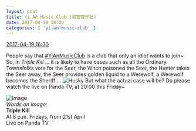 ```yaml
---
layout: post
title: Yi An Music Club (易安音乐社)
date: 2017-04-19 16:30
categories: [ 'yi-an-music-club' ]
---
```


<div class="weibo-info">
  <a href="http://weibo.com/6094546964/EFePcwSH0">2017-04-19 16:30</a>
</div>

People say that [#YiAnMusicClub](http://weibo.com/p/100808beae2e3e05b17b64f63ebedca39f19b2) is a club that only an idiot wants to join~ So, in *Triple Kill* … it is likely to have cases such as all the Ordinary Townsfolks vote for the Seer, the Witch poisoned the Seer, the Hunter takes the Seer away, the Seer provides golden liquid to a Werewolf, a Werewolf becomes the Sheriff … ![Husky](http://img.t.sinajs.cn/t4/appstyle/expression/ext/normal/74/moren_hashiqi_org.png) But what the actual case will be? Do please watch the live on Panda TV, at 20:00 this Friday~

<!-- more -->

![Image](http://wx3.sinaimg.cn/mw690/006Es64Aly1fer6cj1sxuj31jk2bcx6v.jpg)  
*Words on image:*  
**Triple Kill**  
At 8 p.m. Fridays, from 21st April  
Live on Panda TV
